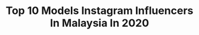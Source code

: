 ---
title: Top 10 Models Instagram Influencers In Malaysia In 2020
description: >-
  Find top models Instagram influencers in Malaysia in 2020. Most popular hashtags: #model #stayathome #throwback #actress.
platform: Instagram
profiles:
  - username: "chandnibainz"
    fullname: >-
      Chandni Bainz
    location: "Malaysia"
    followers: 9573
    engagement: 1908
    commentsToLikes: 0.018414
    avatar: "https://scontent-ssn1-1.cdninstagram.com/v/t51.2885-19/s320x320/80360984_443715593237553_803261873372790784_n.jpg?_nc_ht=scontent-ssn1-1.cdninstagram.com&_nc_ohc=QfnFOeoRqScAX9oSlq9&oh=5d2e490cdfe6f210ab9156b5daeb8eea&oe=5E9098F7"
    verified: false
    hashtags: "#colourful, #contact, #shoot, #fridakahlo"
  - username: "suzan_mutesi"
    fullname: >-
      Suzan Mutesi
    location: "Malaysia"
    followers: 161853
    engagement: 136
    commentsToLikes: 0.058281
    avatar: "https://scontent-lhr8-1.cdninstagram.com/v/t51.2885-19/s320x320/58004223_362572441020137_1953321057154760704_n.jpg?_nc_ht=scontent-lhr8-1.cdninstagram.com&_nc_ohc=kUwKFDkUV4wAX9jfjJv&oh=3a6423287ae8956f9ba58221efea1650&oe=5EBC154C"
    verified: true
    hashtags: "#modellinglife, #singerspotlight, #actresslifestyle, #actorsofinstagram"
  - username: "yvonneyeefei"
    fullname: >-
      Yvonne 李伊霏
    location: "Malaysia"
    followers: 42096
    engagement: 383
    commentsToLikes: 0.026463
    avatar: "https://scontent-ams4-1.cdninstagram.com/v/t51.2885-19/s320x320/82990100_1030796893967795_6177672553868296192_n.jpg?_nc_ht=scontent-ams4-1.cdninstagram.com&_nc_ohc=B09q4f4CUiUAX_dp30x&oh=87e219859a133cb8183cd85fdef5a3bd&oe=5EB99294"
    verified: false
    hashtags: "#igdaily, #yogurt, #sydneyfoodie, #purplericeyogurt"
  - username: "wingkeh"
    fullname: >-
      wingkeh
    location: "Malaysia"
    followers: 20867
    engagement: 550
    commentsToLikes: 0.052084
    avatar: "https://scontent-amt2-1.cdninstagram.com/v/t51.2885-19/s320x320/54447228_274192410138073_778308104793096192_n.jpg?_nc_ht=scontent-amt2-1.cdninstagram.com&_nc_ohc=5VCnzhiRtuUAX9yoWBa&oh=ad5bfd675a57de24aec3257d85fc12a2&oe=5E79604E"
    verified: false
    hashtags: "#riderunlocked, #lonelydancechallenge, #taokaenoi, #mylifewear"
  - username: "khadim8657"
    fullname: >-
      Khadim Gaye
    location: "Malaysia"
    followers: 8938
    engagement: 750
    commentsToLikes: 0.035206
    avatar: "https://scontent-ams4-1.cdninstagram.com/v/t51.2885-19/s320x320/44211212_2096467497051729_6631690754999713792_n.jpg?_nc_ht=scontent-ams4-1.cdninstagram.com&_nc_ohc=oqliBeKJvmwAX_GKyeH&oh=ef14499ece208810aa41afe1122c221e&oe=5EBA50C3"
    verified: false
    hashtags: "#africa, #leurs, #model, #free"
  - username: "n_gelala"
    fullname: >-
      甄紫喬 Ann N
    location: "Malaysia"
    followers: 9152
    engagement: 851
    commentsToLikes: 0.017236
    avatar: "https://scontent-ssn1-1.cdninstagram.com/v/t51.2885-19/s320x320/90085970_989978701397760_3600064591352037376_n.jpg?_nc_ht=scontent-ssn1-1.cdninstagram.com&_nc_ohc=LKB-rTXgn1sAX-228Nj&oh=aa839f18cbf90106b7e376b4927940bf&oe=5EA2E9F7"
    verified: false
    hashtags: "#japangirl, #slamdunk, #selfie, #hkmodel"
  - username: "wafarienaroslan"
    fullname: >-
      𝙶𝚊𝚍𝚒𝚜 𝙱𝚎𝚛𝚍𝚊𝚐𝚞 𝙱𝚎𝚕𝚊𝚑 👩🏻‍🦰
    location: "Malaysia"
    followers: 94616
    engagement: 680
    commentsToLikes: 0.050478
    avatar: "https://scontent-lhr8-1.cdninstagram.com/v/t51.2885-19/s320x320/89857479_520622292166486_7367964332694437888_n.jpg?_nc_ht=scontent-lhr8-1.cdninstagram.com&_nc_ohc=yF4p5dbT9q0AX-1julF&oh=d71ac93aa1208bb0d30624d0564d630d&oe=5EBAB0E9"
    verified: false
    hashtags: "#staystrong, #nehakakkar, #tiktokindonesia, #2020"
  - username: "stella.katarina"
    fullname: >-
      Stelli ♌
    location: "Malaysia"
    followers: 2628
    engagement: 1498
    commentsToLikes: 0.048058
    avatar: "https://scontent-ssn1-1.cdninstagram.com/v/t51.2885-19/s320x320/90756657_2597031137085961_5082468795470053376_n.jpg?_nc_ht=scontent-ssn1-1.cdninstagram.com&_nc_ohc=-L0sUYDZIlYAX_maDHt&oh=2a9341f7c45be9ba9c8e53d3c6f133b3&oe=5EB3EAD5"
    verified: false
    hashtags: "#tbtobarcelona, #getmesomesnacks, #happykiddo, #alebosompadalazoschodov"
  - username: "pragathiguru"
    fullname: >-
      Pragathi Guruprasad
    location: "Malaysia"
    followers: 518060
    engagement: 364
    commentsToLikes: 0.004637
    avatar: "https://scontent-cdt1-1.cdninstagram.com/v/t51.2885-19/s320x320/90204712_2425676094340893_6605170573192462336_n.jpg?_nc_ht=scontent-cdt1-1.cdninstagram.com&_nc_ohc=FPzgt7XBpi0AX8GM9sg&oh=1dd697c4341626af2686ca729b6b3519&oe=5EB049B7"
    verified: true
    hashtags: "#guruskitchen, #aeroxteensforjeans, #aeroworld, #selflove"
  - username: "hernandotaniko"
    fullname: >-
      
    location: "Malaysia"
    followers: 60806
    engagement: 343
    commentsToLikes: 0.016279
    avatar: "https://scontent-lht6-1.cdninstagram.com/v/t51.2885-19/s320x320/59732679_386799328589113_1605675628143575040_n.jpg?_nc_ht=scontent-lht6-1.cdninstagram.com&_nc_ohc=H33xyFr1IioAX8j-Oqo&oh=e789b9270926b42cdcbeb7715a55eb72&oe=5EBD7D14"
    verified: false
    hashtags: "#jjmalibu, #chest, #gameofthrones, #hanoi"
---